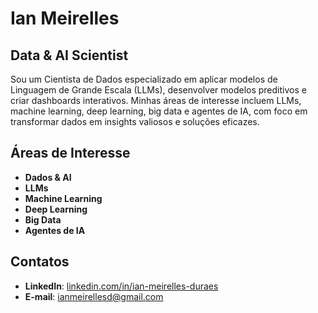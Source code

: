 # Ian Meirelles 

## Data & AI Scientist

Sou um Cientista de Dados especializado em aplicar modelos de Linguagem de Grande Escala (LLMs), desenvolver modelos preditivos e criar dashboards interativos. Minhas áreas de interesse incluem LLMs, machine learning, deep learning, big data e agentes de IA, com foco em transformar dados em insights valiosos e soluções eficazes.

## Áreas de Interesse

- **Dados & AI**
- **LLMs**
- **Machine Learning**
- **Deep Learning**
- **Big Data**
- **Agentes de IA**

## Contatos

- **LinkedIn**: [linkedin.com/in/ian-meirelles-duraes](https://www.linkedin.com/in/ian-meirelles-duraes/)
- **E-mail**: [ianmeirellesd@gmail.com](mailto:ianmeirellesd@gmail.com)
